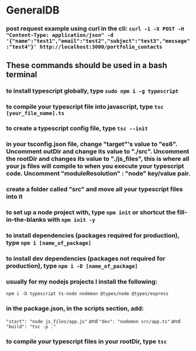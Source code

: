# GeneralDB

### post request example using curl in the cli: ```curl -i -X POST -H "Content-Type: application/json" -d '{"name":"test1","email":"test2","subject":"test3","message":"test4"}' http://localhost:3000/portfolio_contacts```

## These commands should be used in a bash terminal
### to install typescript globally, type ```sudo npm i -g typescript```

### to compile your typescript file into javascript, type ```tsc [your_file_name].ts```

### to create a typescript config file, type ```tsc --init```

### in your tsconfig.json file, change "target"'s value to "es6". Uncomment outDir and change its value to "./src". Uncomment the rootDir and changes its value to "./js_files", this is where all your js files will compile to when you execute your typescript code. Uncomment "moduleResolution" : "node" key/value pair.

### create a folder called "src" and move all your typescript files into it

### to set up a node project with, type ```npm init``` or shortcut the fill-in-the-blanks with ```npm init -y```

### to install dependencies (packages required for production), type ```npm i [name_of_package]```
### to install dev dependencies (packages not required for production), type ```npm i -D [name_of_package]```

### usually for my nodejs projects I install the following:
```npm i -D typescript ts-node nodemon @types/node @types/express```

### in the package.json, in the scripts section, add:
```"start": "node js_files/app.js"``` and ```"dev": "nodemon src/app.ts"``` and ```"build": "tsc -p ."```

### to compile your typescript files in your rootDir, type ```tsc```




